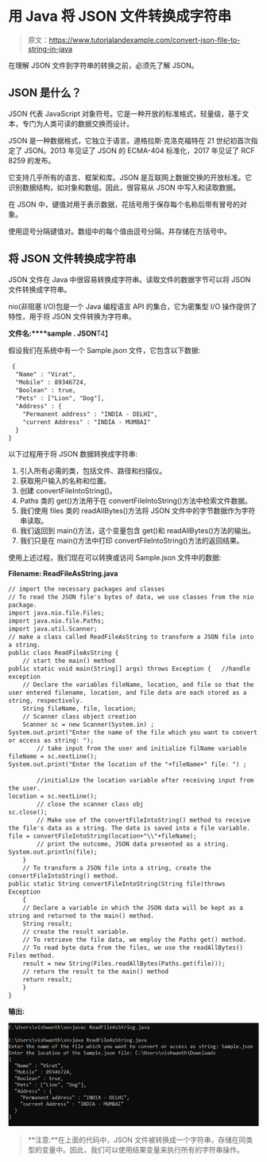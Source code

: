 # 用 Java 将 JSON 文件转换成字符串

> 原文：<https://www.tutorialandexample.com/convert-json-file-to-string-in-java>

在理解 JSON 文件到字符串的转换之前，必须先了解 JSON。

## JSON 是什么？

JSON 代表 JavaScript 对象符号。它是一种开放的标准格式，轻量级，基于文本，专门为人类可读的数据交换而设计。

JSON 是一种数据格式，它独立于语言。道格拉斯·克洛克福特在 21 世纪初首次指定了 JSON。2013 年见证了 JSON 的 ECMA-404 标准化，2017 年见证了 RCF 8259 的发布。

它支持几乎所有的语言、框架和库。JSON 是互联网上数据交换的开放标准。它识别数据结构，如对象和数组。因此，很容易从 JSON 中写入和读取数据。

在 JSON 中，键值对用于表示数据，花括号用于保存每个名称后带有冒号的对象。

使用逗号分隔键值对。数组中的每个值由逗号分隔，并存储在方括号中。

## 将 JSON 文件转换成字符串

JSON 文件在 Java 中很容易转换成字符串。读取文件的数据字节可以将 JSON 文件转换成字符串。

nio(非阻塞 I/O)包是一个 Java 编程语言 API 的集合，它为密集型 I/O 操作提供了特性，用于将 JSON 文件转换为字符串。

**文件名:****sample . JSON**T4】

假设我们在系统中有一个 Sample.json 文件，它包含以下数据:

```
 {  
  "Name" : "Virat",  
  "Mobile" : 89346724,  
  "Boolean" : true,  
  "Pets" : ["Lion", "Dog"],  
  "Address" : {  
    "Permanent address" : "INDIA - DELHI",  
    "current Address" : "INDIA - MUMBAI"  
  }  
} 
```

以下过程用于将 JSON 数据转换成字符串:

1.  引入所有必需的类，包括文件、路径和扫描仪。
2.  获取用户输入的名称和位置。
3.  创建 convertFileIntoString()。
4.  Paths 类的 get()方法用于在 convertFileIntoString()方法中检索文件数据。
5.  我们使用 files 类的 readAllBytes()方法将 JSON 文件中的字节数据作为字符串读取。
6.  我们返回到 main()方法，这个变量包含 get()和 readAllBytes()方法的输出。
7.  我们只是在 main()方法中打印 convertFileIntoString()方法的返回结果。

使用上述过程，我们现在可以转换或访问 Sample.json 文件中的数据:

**Filename: ReadFileAsString.java**

```
// import the necessary packages and classes
// To read the JSON file's bytes of data, we use classes from the nio package.
import java.nio.file.Files;  
import java.nio.file.Paths;  
import java.util.Scanner;  
// make a class called ReadFileAsString to transform a JSON file into a string.
public class ReadFileAsString {  
    // start the main() method
public static void main(String[] args) throws Exception {   //handle exception  
    // Declare the variables fileName, location, and file so that the user entered filename, location, and file data are each stored as a string, respectively.
    String fileName, file, location;  
    // Scanner class object creation
    Scanner sc = new Scanner(System.in) ;    
System.out.print("Enter the name of the file which you want to convert or access as string: ");    
        // take input from the user and initialize filName variable   
fileName = sc.nextLine();    
System.out.print("Enter the location of the "+fileName+" file: ") ;    
        //initialize the location variable after receiving input from the user.
location = sc.nextLine();    
        // close the scanner class obj  
sc.close();  
        // Make use of the convertFileIntoString() method to receive the file's data as a string. The data is saved into a file variable.
file = convertFileIntoString(location+"\\"+fileName);  
        // print the outcome, JSON data presented as a string.
System.out.println(file);  
    }  
    // To transform a JSON file into a string, create the convertFileIntoString() method.
public static String convertFileIntoString(String file)throws Exception  
    {  
    // Declare a variable in which the JSON data will be kept as a string and returned to the main() method.
    String result;  
    // create the result variable.
    // To retrieve the file data, we employ the Paths get() method.
    // To read byte data from the files, we use the readAllBytes() Files method.
    result = new String(Files.readAllBytes(Paths.get(file)));  
    // return the result to the main() method  
    return result;  
    }  
} 
```

**输出:**

![Convert JSON File to String in Java](img/1df7afa3384b3707c8ab86ad540def41.png)

> **注意:**在上面的代码中，JSON 文件被转换成一个字符串，存储在同类型的变量中。因此，我们可以使用结果变量来执行所有的字符串操作。